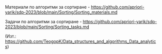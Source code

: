 Материали по алгоритми за сортиране - https://github.com/apriori-yarik/sdp-2023/blob/main/Sorting/Sorting_materials.md

Задачи по алгоритми за сортиране - https://github.com/apriori-yarik/sdp-2023/blob/main/Sorting/Sorting_tasks.md

(Изт.: https://github.com/TeogopK/Data_structures_and_algorithms_Data_analytics)
